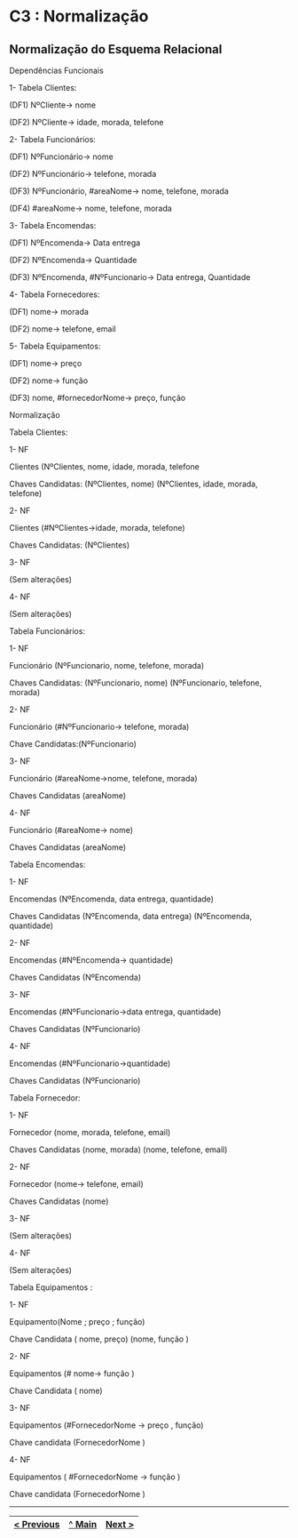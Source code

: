 # C3 : Normalização

## Normalização do Esquema Relacional
Dependências Funcionais

1- Tabela Clientes:

(DF1) NºCliente→ nome

(DF2) NºCliente→ idade, morada, telefone

2- Tabela Funcionários:

(DF1) NºFuncionário→ nome

(DF2) NºFuncionário→ telefone, morada

(DF3) NºFuncionário, #areaNome→ nome, telefone, morada

(DF4) #areaNome→ nome, telefone, morada

3- Tabela Encomendas:

(DF1) NºEncomenda→ Data entrega

(DF2) NºEncomenda→ Quantidade

(DF3) NºEncomenda, #NºFuncionario→ Data entrega, Quantidade

4- Tabela Fornecedores:

(DF1) nome→ morada

(DF2) nome→ telefone, email

5- Tabela Equipamentos:

(DF1) nome→ preço

(DF2) nome→ função

(DF3) nome, #fornecedorNome→ preço, função

Normalização

Tabela Clientes:

1- NF

Clientes (NºClientes, nome, idade, morada, telefone

Chaves Candidatas: (NºClientes, nome) (NºClientes, idade, morada, telefone)

2- NF

Clientes (#NºClientes→idade, morada, telefone)

Chaves Candidatas: (NºClientes)

3- NF

(Sem alterações)

4- NF

(Sem alterações)

Tabela Funcionários:

1- NF

Funcionário (NºFuncionario, nome, telefone, morada)

Chaves Candidatas: (NºFuncionario, nome) (NºFuncionario, telefone, morada)

2- NF

Funcionário (#NºFuncionario→ telefone, morada)

Chave Candidatas:(NºFuncionario)

3- NF

Funcionário (#areaNome→nome, telefone, morada)

Chaves Candidatas (areaNome)

4- NF

Funcionário (#areaNome→ nome)

Chaves Candidatas (areaNome)

Tabela Encomendas:

1- NF

Encomendas (NºEncomenda, data entrega, quantidade)

Chaves Candidatas (NºEncomenda, data entrega) (NºEncomenda, quantidade)

2- NF

Encomendas (#NºEncomenda→ quantidade)

Chaves Candidatas (NºEncomenda)

3- NF

Encomendas (#NºFuncionario→data entrega, quantidade)

Chaves Candidatas (NºFuncionario)

4- NF

Encomendas (#NºFuncionario→quantidade)

Chaves Candidatas (NºFuncionario)

Tabela Fornecedor:

1- NF

Fornecedor (nome, morada, telefone, email)

Chaves Candidatas (nome, morada) (nome, telefone, email)

2- NF

Fornecedor (nome→ telefone, email)

Chaves Candidatas (nome)

3- NF

(Sem alterações)

4- NF

(Sem alterações)

Tabela  Equipamentos :

1-	NF 

Equipamento(Nome ; preço ; função)

Chave Candidata ( nome, preço) (nome, função )

2-	NF 

Equipamentos (# nome→  função )

Chave Candidata ( nome) 

3-	NF

Equipamentos (#FornecedorNome → preço , função)

Chave candidata (FornecedorNome  )

4-	NF

Equipamentos ( #FornecedorNome → função )

Chave candidata (FornecedorNome  )


---
[< Previous](rebd02.md) | [^ Main](https://github.com/exemploTrabalho/reportSIBD/) | [Next >](rebd04.md)
:--- | :---: | ---: 
